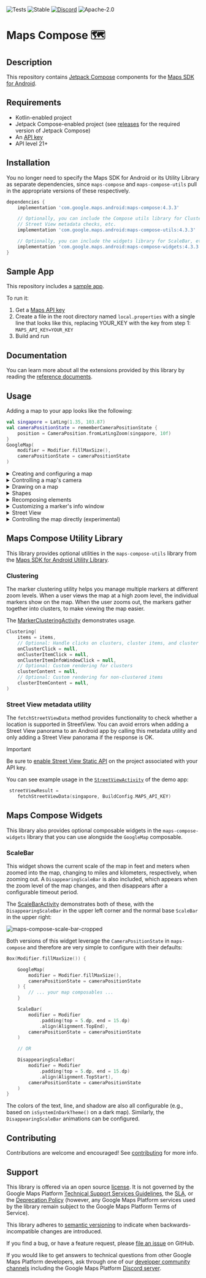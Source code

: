 ![Tests](https://github.com/googlemaps/android-maps-compose/actions/workflows/test.yml/badge.svg)
![Stable](https://img.shields.io/badge/stability-stable-green)
[![Discord](https://img.shields.io/discord/676948200904589322)][Discord server]
![Apache-2.0](https://img.shields.io/badge/license-Apache-blue)

# Maps Compose 🗺

## Description

This repository contains [Jetpack Compose][jetpack-compose] components for the [Maps SDK for Android][maps-sdk].

## Requirements

* Kotlin-enabled project
* Jetpack Compose-enabled project (see [releases](https://github.com/googlemaps/android-maps-compose/releases) for the required version of Jetpack Compose)
* An [API key][api-key]
* API level 21+

## Installation

You no longer need to specify the Maps SDK for Android or its Utility Library as separate dependencies, since `maps-compose` and `maps-compose-utils` pull in the appropriate versions of these respectively.

```groovy
dependencies {
    implementation 'com.google.maps.android:maps-compose:4.3.3'

    // Optionally, you can include the Compose utils library for Clustering,
    // Street View metadata checks, etc.
    implementation 'com.google.maps.android:maps-compose-utils:4.3.3'

    // Optionally, you can include the widgets library for ScaleBar, etc.
    implementation 'com.google.maps.android:maps-compose-widgets:4.3.3'
}
```

## Sample App

This repository includes a [sample app](app).

To run it:

1. Get a [Maps API key][api-key]
1. Create a file in the root directory named `local.properties` with a single line that looks like this, replacing YOUR_KEY with the key from step 1: `MAPS_API_KEY=YOUR_KEY`
1. Build and run

## Documentation

You can learn more about all the extensions provided by this library by reading the [reference documents][Javadoc].

## Usage

Adding a map to your app looks like the following:

```kotlin
val singapore = LatLng(1.35, 103.87)
val cameraPositionState = rememberCameraPositionState {
    position = CameraPosition.fromLatLngZoom(singapore, 10f)
}
GoogleMap(
    modifier = Modifier.fillMaxSize(),
    cameraPositionState = cameraPositionState
)
```

<details>
  <summary>Creating and configuring a map</summary>

## Creating and configuring a map

Configuring the map can be done by passing a `MapProperties` object into the
`GoogleMap` composable, or for UI-related configurations, use `MapUiSettings`.
`MapProperties` and `MapUiSettings` should be your first go-to for configuring
the map. For any other configuration not present in those two classes, use
`googleMapOptionsFactory` to provide a `GoogleMapOptions` instance instead.
Typically, anything that can only be provided once (i.e. when the map is
created)—like map ID—should be provided via `googleMapOptionsFactory`.

```kotlin
// Set properties using MapProperties which you can use to recompose the map
var mapProperties by remember {
    mutableStateOf(
        MapProperties(maxZoomPreference = 10f, minZoomPreference = 5f)
    )
}
var mapUiSettings by remember {
    mutableStateOf(
        MapUiSettings(mapToolbarEnabled = false)
    )
}
Box(Modifier.fillMaxSize()) {
    GoogleMap(properties = mapProperties, uiSettings = mapUiSettings)
    Column {
        Button(onClick = {
            mapProperties = mapProperties.copy(
                isBuildingEnabled = !mapProperties.isBuildingEnabled
            )
        }) {
            Text(text = "Toggle isBuildingEnabled")
        }
        Button(onClick = {
            mapUiSettings = mapUiSettings.copy(
                mapToolbarEnabled = !mapUiSettings.mapToolbarEnabled
            )
        }) {
            Text(text = "Toggle mapToolbarEnabled")
        }
    }
}

// ...or initialize the map by providing a googleMapOptionsFactory
// This should only be used for values that do not recompose the map such as
// map ID.
GoogleMap(
    googleMapOptionsFactory = {
        GoogleMapOptions().mapId("MyMapId")
    }
)

```

</details>

<details>
  <summary>Controlling a map's camera</summary>

### Controlling a map's camera

Camera changes and updates can be observed and controlled via `CameraPositionState`.

**Note**: `CameraPositionState` is the source of truth for anything camera
related. So, providing a camera position in `GoogleMapOptions` will be
overridden by `CameraPosition`.

```kotlin
val singapore = LatLng(1.35, 103.87)
val cameraPositionState: CameraPositionState = rememberCameraPositionState {
    position = CameraPosition.fromLatLngZoom(singapore, 11f)
}
Box(Modifier.fillMaxSize()) {
  GoogleMap(cameraPositionState = cameraPositionState)
  Button(onClick = {
    // Move the camera to a new zoom level
    cameraPositionState.move(CameraUpdateFactory.zoomIn())
  }) {
      Text(text = "Zoom In")
  }
}
```

</details>

<details>
  <summary>Drawing on a map</summary>

### Drawing on a map

Drawing on the map, such as adding markers, can be accomplished by adding child
composable elements to the content of the `GoogleMap`.

```kotlin
GoogleMap(
    googleMapOptionsFactory = {
        GoogleMapOptions().mapId("DEMO_MAP_ID")
    },
    //...
) {
    AdvancedMarker(
        state = MarkerState(position = LatLng(-34, 151)),
        title = "Marker in Sydney"
    )
    AdvancedMarker(
        state = MarkerState(position = LatLng(35.66, 139.6)),
        title = "Marker in Tokyo"
    )
}
```

You can customize a marker by using `PinConfig` with an `AdvancedMarker`.

```kotlin
val state = MyState()

GoogleMap(
    googleMapOptionsFactory = {
        GoogleMapOptions().mapId("DEMO_MAP_ID")
    },
    //...
) {
    val pinConfig = PinConfig.builder()
        .setBackgroundColor(Color.MAGENTA)
        .build()

    AdvancedMarker(
        state = MarkerState(position = LatLng(-34, 151)),
        title = "Magenta marker in Sydney",
        pinConfig = pinConfig
    )
}
```

</details>

<details>
  <summary>Shapes</summary>

### Shapes

This library offers some simple ways for you to add shapes to your maps in order to customize them. For all shapes, you can customize their appearance by altering a number of properties.


#### Polyline
A `Polyline` is a series of connected line segments that can form any shape you want and can be used to mark paths and routes on the map:

```kotlin
val polylinePoints = remember { listOf(singapore, singapore5) }

// ... 
Polyline(
    points = polylinePoints
)
```

You can use spans to individually color segments of a polyline, by creating StyleSpan objects:

```kotlin
val styleSpan = StyleSpan(
    StrokeStyle.gradientBuilder(
        Color.Red.toArgb(),
        Color.Green.toArgb(),
    ).build(),
)

// ...

val polylinePoints = remember { listOf(singapore, singapore5) }
val styleSpanList = remember { listOf(styleSpan) }

// ... 

Polyline(
    points = polylinePoints,
    spans = styleSpanList,
)
```

#### Polygon

A `Polygon` is an enclosed shape that can be used to mark areas on the map:

```kotlin
import java.awt.Polygon

val polygonPoints = remember { listOf(singapore8, singapore9, singapore10) }


// ... 

Polygon(
    points = polygonPoints,
    fillColor = Color.Black.copy(alpha = 0.5f)
)
```

#### Circle

A Circle is a geographically accurate projection of a circle on the Earth's surface drawn on the map:

```kotlin
var circleCenter by remember { mutableStateOf(singapore) }

// ... 

Circle(
    center = circleCenter,
    fillColor = MaterialTheme.colors.secondary,
    strokeColor = MaterialTheme.colors.secondaryVariant,
    radius = 1000.0,
)
```

</details>

<details>
  <summary>Recomposing elements</summary>

### Recomposing elements

Markers and other elements need to be recomposed in the screen. To achieve recomposition, you can set mutable properties of state objects:

```kotlin
val markerState = rememberMarkerState(position = singapore)

//...

LaunchedEffect(Unit) {
    repeat(10) {
        delay(5.seconds)
        val old = markerState.position
        markerState.position = LatLng(old.latitude + 1.0, old.longitude + 2.0)
    }
}
```

In the example above, recomposition occurs as `MarkerState.position` is updated with different values over time, shifting the Marker around the screen.


</details>
<details>
  <summary>Customizing a marker's info window</summary>

### Customizing a marker's info window

You can customize a marker's info window contents by using the
`MarkerInfoWindowContent` element, or if you want to customize the entire info
window, use the `MarkerInfoWindow` element instead. Both of these elements
accept a `content` parameter to provide your customization in a composable
lambda expression.

```kotlin
MarkerInfoWindowContent(
    //...
) { marker ->
    Text(marker.title ?: "Default Marker Title", color = Color.Red)
}

MarkerInfoWindow(
    //...
) { marker ->
    // Implement the custom info window here
    Column {
        Text(marker.title ?: "Default Marker Title", color = Color.Red)
        Text(marker.snippet ?: "Default Marker Snippet", color = Color.Red)
    }
}
```

</details>

<details>
  <summary>Street View</summary>

### Street View

You can add a Street View given a location using the `StreetView` composable.

1. Test whether a Street View location is valid with the the
`fetchStreetViewData` utility from the [`maps-compose-utils` library](#maps-compose-utility-library).

```kotlin
 streetViewResult =
    fetchStreetViewData(singapore, BuildConfig.MAPS_API_KEY)
```

2. Once the location is confirmed valid, add a Street View composable by providing a `StreetViewPanoramaOptions` object.

```kotlin
val singapore = LatLng(1.3588227, 103.8742114)
StreetView(
    streetViewPanoramaOptionsFactory = {
        StreetViewPanoramaOptions().position(singapore)
    }
)
```

</details>

<details>
  <summary>Controlling the map directly (experimental)</summary>

## Controlling the map directly (experimental)

Certain use cases may require extending the `GoogleMap` object to decorate / augment
the map. It can be obtained with the `MapEffect` Composable.
Doing so can be dangerous, as the `GoogleMap` object is managed by this library.

```kotlin
GoogleMap(
    // ...
) {
    MapEffect { map ->
        // map is the GoogleMap
    }
}
```

</details>

## Maps Compose Utility Library

This library provides optional utilities in the `maps-compose-utils` library from the [Maps SDK for Android Utility Library](https://github.com/googlemaps/android-maps-utils).

### Clustering

The marker clustering utility helps you manage multiple markers at different zoom levels.
When a user views the map at a high zoom level, the individual markers show on the map. When the user zooms out, the markers gather together into clusters, to make viewing the map easier.

The [MarkerClusteringActivity](app/src/main/java/com/google/maps/android/compose/MarkerClusteringActivity.kt) demonstrates usage.

```kotlin
Clustering(
    items = items,
    // Optional: Handle clicks on clusters, cluster items, and cluster item info windows
    onClusterClick = null,
    onClusterItemClick = null,
    onClusterItemInfoWindowClick = null,
    // Optional: Custom rendering for clusters
    clusterContent = null,
    // Optional: Custom rendering for non-clustered items
    clusterItemContent = null,
)
```

### Street View metadata utility

The `fetchStreetViewData` method provides functionality to check whether a location is supported in StreetView. You can avoid errors when adding a Street View panorama to an Android app by calling this metadata utility and only adding a Street View panorama if the response is OK.

> [!IMPORTANT]
> Be sure to [enable Street View Static API](https://goo.gle/enable-sv-static-api) on the project associated with your API key.

You can see example usage
in the [`StreetViewActivity`](https://github.com/googlemaps/android-maps-compose/blob/main/app/src/main/java/com/google/maps/android/compose/StreetViewActivity.kt) of the demo app:

```kotlin
 streetViewResult =
    fetchStreetViewData(singapore, BuildConfig.MAPS_API_KEY)
```

## Maps Compose Widgets

This library also provides optional composable widgets in the `maps-compose-widgets` library that you can use alongside the `GoogleMap` composable.

### ScaleBar

This widget shows the current scale of the map in feet and meters when zoomed into the map, changing to miles and kilometers, respectively, when zooming out. A `DisappearingScaleBar` is also included, which appears when the zoom level of the map changes, and then disappears after a configurable timeout period.

The [ScaleBarActivity](app/src/main/java/com/google/maps/android/compose/ScaleBarActivity.kt) demonstrates both of these, with the `DisappearingScaleBar` in the upper left corner and the normal base `ScaleBar` in the upper right:

![maps-compose-scale-bar-cropped](https://user-images.githubusercontent.com/928045/175665891-a0635004-2201-4392-83b3-0c6553b96926.gif)

Both versions of this widget leverage the `CameraPositionState` in `maps-compose` and therefore are very simple to configure with their defaults:

```kotlin
Box(Modifier.fillMaxSize()) {

    GoogleMap(
        modifier = Modifier.fillMaxSize(),
        cameraPositionState = cameraPositionState
    ) {
        // ... your map composables ...
    }

    ScaleBar(
        modifier = Modifier
            .padding(top = 5.dp, end = 15.dp)
            .align(Alignment.TopEnd),
        cameraPositionState = cameraPositionState
    )

    // OR

    DisappearingScaleBar(
        modifier = Modifier
            .padding(top = 5.dp, end = 15.dp)
            .align(Alignment.TopStart),
        cameraPositionState = cameraPositionState
    )
}
```

The colors of the text, line, and shadow are also all configurable (e.g., based on `isSystemInDarkTheme()` on a dark map). Similarly, the `DisappearingScaleBar` animations can be configured.

## Contributing

Contributions are welcome and encouraged! See [contributing] for more info.

## Support

This library is offered via an open source [license](LICENSE). It is not governed by the Google Maps Platform [Technical Support Services Guidelines](https://cloud.google.com/maps-platform/terms/tssg?utm_source=github&utm_medium=documentation&utm_campaign=&utm_content=android_oss), the [SLA](https://cloud.google.com/maps-platform/terms/sla?utm_source=github&utm_medium=documentation&utm_campaign=&utm_content=android_oss), or the [Deprecation Policy](https://cloud.google.com/maps-platform/terms?utm_source=github&utm_medium=documentation&utm_campaign=&utm_content=android_oss) (however, any Google Maps Platform services used by the library remain subject to the Google Maps Platform Terms of Service).

This library adheres to [semantic versioning](https://semver.org/) to indicate when backwards-incompatible changes are introduced.

If you find a bug, or have a feature request, please [file an issue] on GitHub.

If you would like to get answers to technical questions from other Google Maps Platform developers, ask through one of our [developer community channels](https://developers.google.com/maps/developer-community?utm_source=github&utm_medium=documentation&utm_campaign=&utm_content=android_oss) including the Google Maps Platform [Discord server].

[maps-sdk]: https://developers.google.com/maps/documentation/android-sdk
[api-key]: https://developers.google.com/maps/documentation/android-sdk/get-api-key
[Discord server]: https://discord.gg/hYsWbmk
[Javadoc]: https://googlemaps.github.io/android-maps-compose
[contributing]: CONTRIBUTING.md
[code of conduct]: CODE_OF_CONDUCT.md
[file an issue]: https://github.com/googlemaps/android-maps-compose/issues/new/choose
[pull request]: https://github.com/googlemaps/android-maps-compose/compare
[jetpack-compose]: https://developer.android.com/jetpack/compose
